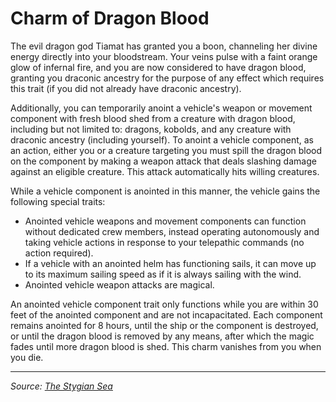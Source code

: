 # Charm of Dragon Blood

The evil dragon god Tiamat has granted you a boon, channeling her divine energy directly into your bloodstream. Your veins pulse with a faint orange glow of infernal fire, and you are now considered to have dragon blood, granting you draconic ancestry for the purpose of any effect which requires this trait (if you did not already have draconic ancestry).

Additionally, you can temporarily anoint a vehicle's weapon or movement component with fresh blood shed from a creature with dragon blood, including but not limited to: dragons, kobolds, and any creature with draconic ancestry (including yourself). To anoint a vehicle component, as an action, either you or a creature targeting you must spill the dragon blood on the component by making a weapon attack that deals slashing damage against an eligible creature. This attack automatically hits willing creatures.

While a vehicle component is anointed in this manner, the vehicle gains the following special traits:

- Anointed vehicle weapons and movement components can function without dedicated crew members, instead operating autonomously and taking vehicle actions in response to your telepathic commands (no action required).
- If a vehicle with an anointed helm has functioning sails, it can move up to its maximum sailing speed as if it is always sailing with the wind.
- Anointed vehicle weapon attacks are magical.

An anointed vehicle component trait only functions while you are within 30 feet of the anointed component and are not incapacitated. Each component remains anointed for 8 hours, until the ship or the component is destroyed, or until the dragon blood is removed by any means, after which the magic fades until more dragon blood is shed. This charm vanishes from you when you die.

---

_Source: [The Stygian Sea](https://github.com/mpanighetti/dnd5e-stygian-sea)_
